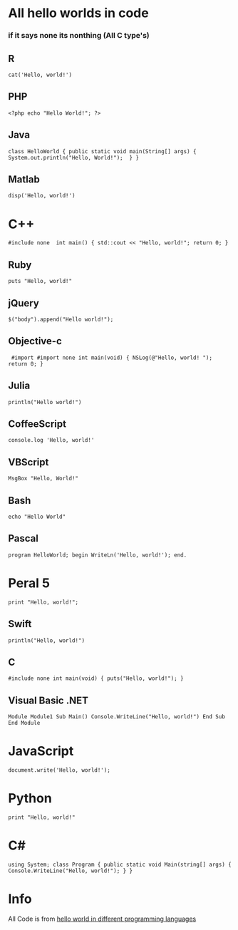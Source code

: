 # All hello worlds in code
### if it says none its nonthing (All C type's)
## R
`
cat('Hello, world!')
`

## PHP
`<?php echo "Hello World!"; ?>
`

## Java
`
class HelloWorld {
    public static void main(String[] args) {
        System.out.println("Hello, World!"); 
    }
}
`

## Matlab
`
disp('Hello, world!')
`

# C++
`
#include none 
int main()
{
    std::cout << "Hello, world!";
    return 0;
}
`

## Ruby
`
puts "Hello, world!"
`

## jQuery
`
$("body").append("Hello world!");
`

## Objective-c
`
#import #import none
int main(void)
{
NSLog(@"Hello, world!
");
return 0;
}`

## Julia
`
println("Hello world!")
`

## CoffeeScript
`
console.log 'Hello, world!'
`

## VBScript
`
MsgBox "Hello, World!"
`

## Bash
`echo "Hello World"`

## Pascal
`
program HelloWorld;
begin
WriteLn('Hello, world!');
end.
`

# Peral 5
`
print "Hello, world!";
`

## Swift
`
println("Hello, world!")
`

## C
`
#include none
int main(void)
{
    puts("Hello, world!");
}
`

## Visual Basic .NET
`
Module Module1
    Sub Main()
        Console.WriteLine("Hello, world!")
    End Sub
End Module
`

# JavaScript
`
document.write('Hello, world!');
`

# Python
`
print "Hello, world!"
`

# C#
`
using System;
class Program
{
    public static void Main(string[] args)
    {
        Console.WriteLine("Hello, world!");
    }
}
`

# **Info**
All Code is from [hello world in different programming languages](https://tutorial.eyehunts.com/info/hello-world-in-different-programming-languages-codes)
